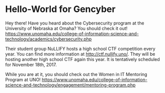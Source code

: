 # Hello-World for Gencyber

Hey there! Have you heard about the Cybersecurity program at the University of Nebraska at Omaha? You should check it out! https://www.unomaha.edu/college-of-information-science-and-technology/academics/cybersecurity.php

Their student group NuLLIFY hosts a high school CTF competition every year.
You can find more information at http://ctf.nullify.uno/. They will be hosting another high school CTF again this year.
It is tentatively scheduled for November 18th, 2017. 

While you are at it, you should check out the Women in IT Mentoring Program at UNO!
https://www.unomaha.edu/college-of-information-science-and-technology/engagement/mentoring-program.php
